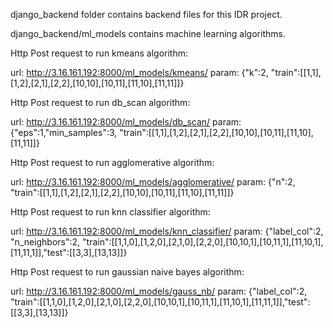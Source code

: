 django_backend folder contains backend files for this IDR project.

django_backend/ml_models contains machine learning algorithms.

Http Post request to run kmeans algorithm:

url: http://3.16.161.192:8000/ml_models/kmeans/
param: {"k":2, "train":[[1,1],[1,2],[2,1],[2,2],[10,10],[10,11],[11,10],[11,11]]}

Http Post request to run db_scan algorithm:

url: http://3.16.161.192:8000/ml_models/db_scan/
param: {"eps":1,"min_samples":3, "train":[[1,1],[1,2],[2,1],[2,2],[10,10],[10,11],[11,10],[11,11]]}

Http Post request to run agglomerative algorithm:

url: http://3.16.161.192:8000/ml_models/agglomerative/
param: {"n":2, "train":[[1,1],[1,2],[2,1],[2,2],[10,10],[10,11],[11,10],[11,11]]}


Http Post request to run knn classifier algorithm:

url: http://3.16.161.192:8000/ml_models/knn_classifier/
param: {"label_col":2, "n_neighbors":2, "train":[[1,1,0],[1,2,0],[2,1,0],[2,2,0],[10,10,1],[10,11,1],[11,10,1],[11,11,1]],"test":[[3,3],[13,13]]}

Http Post request to run gaussian naive bayes algorithm:

url: http://3.16.161.192:8000/ml_models/gauss_nb/
param: {"label_col":2, "train":[[1,1,0],[1,2,0],[2,1,0],[2,2,0],[10,10,1],[10,11,1],[11,10,1],[11,11,1]],"test":[[3,3],[13,13]]}


